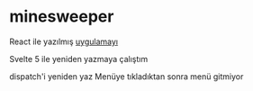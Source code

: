 # minesweeper

React ile yazılmış
[uygulamayı](https://github.com/ShizukuIchi/minesweeper)

Svelte 5 ile yeniden yazmaya çalıştım

dispatch'i yeniden yaz
Menüye tıkladıktan sonra menü gitmiyor